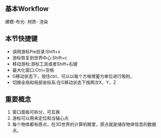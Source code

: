 ## 基本Workflow
建模-布光- 材质- 渲染

## 本节快捷键
+ 调用游标Pie目录:Shift+s
+ 游标恢复到世界中心:Shift+c
+ 移动游标:游标工具或者Shift+右键
+ 最大化窗口:Ctrl+空格
+ G移动状态下，按住ctrl，可以以每个方格增量为单位进行吸附。
+ 切换全局和局部坐标系:在G移动状态下按两次X，Y，Z

## 重要概念
1. 窗口面板可拆分，可互换
2. 游标可以用来定位和当轴心点
3. 每个物体都有原点，在3D世界的计算机眼里，原点就是储存物体信息的数据点。